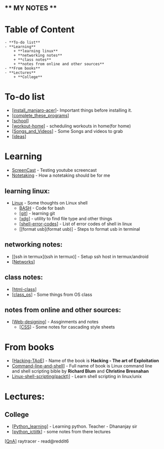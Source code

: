 ** MY NOTES **
---------------

# Table of Content
	- **To-do list**
	- **Learning**
		+ **learning linux**
		+ **networking notes**
		+ **class notes**
		+ **notes from online and other sources**
	- **From books**
	- **Lectures**
		+ **College**

# To-do list 

* [[install_manjaro-acer](install_manjaro-acer)]- Important things before installing it.
* [[complete_these_programs](complete_these_programs)]
* [[school](school)]
* [[workout-home](workout-home)] - scheduling workouts in home(for home)
* [[Songs_and_Videos](Songs_and_Videos)] - Some Songs and videos to grab
* [[ideas](ideas)]

# Learning 

* [ScreenCast](Screencast) - Testing youtube screencast
* [Notetaking](Notetaking) - How a notetaking should be for me

## learning linux:
* [Linux](Linux) - Some thoughts on Linux shell
	* [BASH](BASH) - Code for bash
	* [[git](git)] - learning git
	* [[xdg](xdg)] - utility to find file type and other things
	* [[shell-error-codes](shell-error-codes)] - List of error codes of shell in linux
	* [[format usb](format usb)] - Steps to format usb in terminal

## networking notes:
* [[ssh in termux](ssh in termux)] - Setup ssh host in termux/android
* [[Networks](Networks)]
	
## class notes:
* [[html-class](html-class)]
* [[class_os](class_os)] - Some things from OS class

## notes from online and other sources:
* [[Web-designing](Web-designing)] - Assginments and notes
	- [[CSS](CSS)] - Some notes for cascading style sheets

# From books

* [[Hacking-TAoE](Hacking-TAoE)] - Name of the book is **Hacking - The art of Exploitation**
* [Command-line-and-shell](Command-line-and-shell)] - Full name of book is Linux command line and shell scripting bible by **Richard Blum** and **Christine Bresnahan**
* [Linux-shell-scripting(packt)](Linux-shell-scripting(packt))] - Learn shell scripting in linux/unix

# Lectures:

## College
* [[Python_learning](Python_learning)] - Learning python. Teacher - Dhananjay sir
* [[python_ictiitk](python_ictiitk)] - some notes from there lectures

[[QnA](QnA)]
raytracer - read@reddit6
